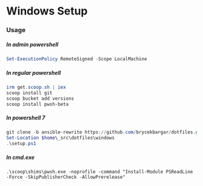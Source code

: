 # Windows Setup

### Usage

##### In admin powershell

```powershell
Set-ExecutionPolicy RemoteSigned -Scope LocalMachine
```

##### In regular powershell

```powershell
irm get.scoop.sh | iex
scoop install git
scoop bucket add versions
scoop install pwsh-beta
```

##### In powershell 7

```powershell
git clone -b ansible-rewrite https://github.com/brycekbargar/dotfiles.git $home\_src\dotfiles
Set-Location $home\_src\dotfiles\windows
.\setup.ps1
```

##### In cmd.exe

```batch
.\scoop\shims\pwsh.exe -noprofile -command "Install-Module PSReadLine -Force -SkipPublisherCheck -AllowPrerelease"
```
